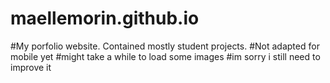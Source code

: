 # maellemorin.github.io
#My porfolio website. Contained mostly student projects. 
#Not adapted for mobile yet
#might take a while to load some images
#im sorry i still need to improve it
